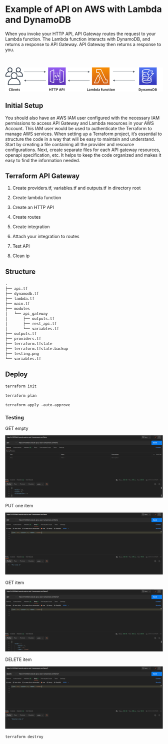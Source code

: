 # Example of API on AWS  with Lambda and DynamoDB

When you invoke your HTTP API, API Gateway routes the request to your Lambda function. The Lambda function interacts with DynamoDB, and returns a response to API Gateway. API Gateway then returns a response to you.

\
\
![arquitecture](img/0.png)





## Initial Setup

You should also have an AWS IAM user configured with the necessary  IAM permissions to access API Gateway and Lambda resources in your AWS Account. 
This IAM user would be used to authenticate the Terraform  to manage AWS services. When setting up a Terraform project, it’s essential to structure the code in a way that will be easy to maintain and understand. Start by creating a file containing all the provider and resource configurations. 
Next, create separate files for each API gateway resources, openapi specification, etc. It helps to keep the code organized and makes it easy to find the information needed.


## Terraform API Gateway 

1. Create providers.tf, variables.tf and outputs.tf in directory root

2. Create lambda function

3. Create an HTTP API

4. Create routes

5. Create integration

6. Attach your integration to routes

7. Test API

8. Clean ip

 

## Structure

```
.
├── api.tf
├── dynamodb.tf
├── lambda.tf
├── main.tf
├── modules
│   └── api_gateway
│       ├── outputs.tf
│       ├── rest_api.tf
│       └── variables.tf
├── outputs.tf
├── providers.tf
├── terraform.tfstate
├── terraform.tfstate.backup
├── testing.png
└── variables.tf

```
## Deploy 

```
terraform init 
```

```
terraform plan
```
```
terraform apply -auto-approve 
```

### Testing


GET empty

![testing](img/1.png)

PUT one item

![testing](img/2.png)

GET item 

![testing](img/3.png)


DELETE item 

![testing](img/4.png)


```
terraform destroy
```



